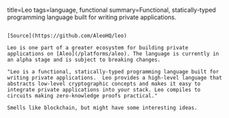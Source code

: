 title=Leo
tags=language, functional
summary=Functional, statically-typed programming language built for writing private applications.
~~~~~~

[Source](https://github.com/AleoHQ/leo)

Leo is one part of a greater ecosystem for building private applications on [Aleo](/platforms/aleo). The language is currently in an alpha stage and is subject to breaking changes.

"Leo is a functional, statically-typed programming language built for writing private applications.  Leo provides a high-level language that abstracts low-level cryptographic concepts and makes it easy to integrate private applications into your stack. Leo compiles to circuits making zero-knowledge proofs practical."

Smells like blockchain, but might have some interesting ideas.
